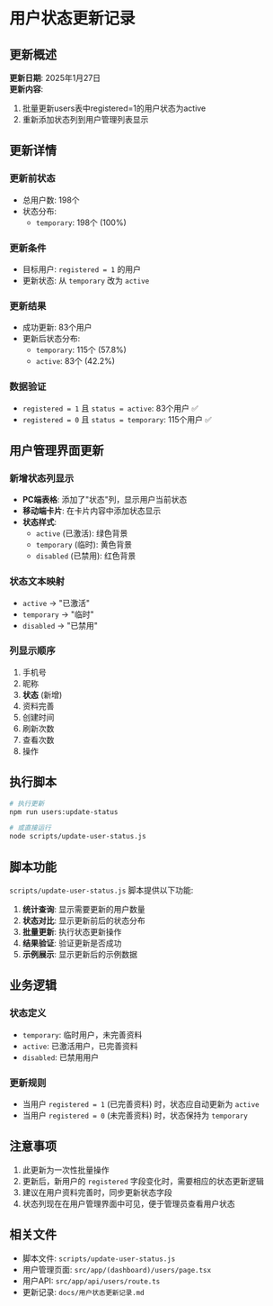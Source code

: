 # 用户状态更新记录

## 更新概述

**更新日期**: 2025年1月27日  
**更新内容**: 
1. 批量更新users表中registered=1的用户状态为active
2. 重新添加状态列到用户管理列表显示

## 更新详情

### 更新前状态
- 总用户数: 198个
- 状态分布:
  - `temporary`: 198个 (100%)

### 更新条件
- 目标用户: `registered = 1` 的用户
- 更新状态: 从 `temporary` 改为 `active`

### 更新结果
- 成功更新: 83个用户
- 更新后状态分布:
  - `temporary`: 115个 (57.8%)
  - `active`: 83个 (42.2%)

### 数据验证
- `registered = 1` 且 `status = active`: 83个用户 ✅
- `registered = 0` 且 `status = temporary`: 115个用户 ✅

## 用户管理界面更新

### 新增状态列显示
- **PC端表格**: 添加了"状态"列，显示用户当前状态
- **移动端卡片**: 在卡片内容中添加状态显示
- **状态样式**: 
  - `active` (已激活): 绿色背景
  - `temporary` (临时): 黄色背景  
  - `disabled` (已禁用): 红色背景

### 状态文本映射
- `active` → "已激活"
- `temporary` → "临时"
- `disabled` → "已禁用"

### 列显示顺序
1. 手机号
2. 昵称
3. **状态** (新增)
4. 资料完善
5. 创建时间
6. 刷新次数
7. 查看次数
8. 操作

## 执行脚本

```bash
# 执行更新
npm run users:update-status

# 或直接运行
node scripts/update-user-status.js
```

## 脚本功能

`scripts/update-user-status.js` 脚本提供以下功能:

1. **统计查询**: 显示需要更新的用户数量
2. **状态对比**: 显示更新前后的状态分布
3. **批量更新**: 执行状态更新操作
4. **结果验证**: 验证更新是否成功
5. **示例展示**: 显示更新后的示例数据

## 业务逻辑

### 状态定义
- `temporary`: 临时用户，未完善资料
- `active`: 已激活用户，已完善资料
- `disabled`: 已禁用用户

### 更新规则
- 当用户 `registered = 1` (已完善资料) 时，状态应自动更新为 `active`
- 当用户 `registered = 0` (未完善资料) 时，状态保持为 `temporary`

## 注意事项

1. 此更新为一次性批量操作
2. 更新后，新用户的 `registered` 字段变化时，需要相应的状态更新逻辑
3. 建议在用户资料完善时，同步更新状态字段
4. 状态列现在在用户管理界面中可见，便于管理员查看用户状态

## 相关文件

- 脚本文件: `scripts/update-user-status.js`
- 用户管理页面: `src/app/(dashboard)/users/page.tsx`
- 用户API: `src/app/api/users/route.ts`
- 更新记录: `docs/用户状态更新记录.md` 